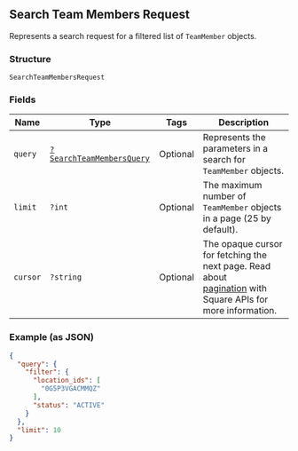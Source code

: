 ## Search Team Members Request

Represents a search request for a filtered list of `TeamMember` objects.

### Structure

`SearchTeamMembersRequest`

### Fields

| Name | Type | Tags | Description |
|  --- | --- | --- | --- |
| `query` | [`?SearchTeamMembersQuery`](/doc/models/search-team-members-query.md) | Optional | Represents the parameters in a search for `TeamMember` objects. |
| `limit` | `?int` | Optional | The maximum number of `TeamMember` objects in a page (25 by default). |
| `cursor` | `?string` | Optional | The opaque cursor for fetching the next page. Read about<br>[pagination](https://developer.squareup.com/docs/docs/working-with-apis/pagination) with Square APIs for more information. |

### Example (as JSON)

```json
{
  "query": {
    "filter": {
      "location_ids": [
        "0G5P3VGACMMQZ"
      ],
      "status": "ACTIVE"
    }
  },
  "limit": 10
}
```

